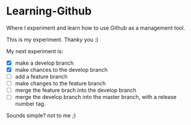 Learning-Github
===============

Where I experiment and learn how to use Github as a management tool. 

This is my experiment. Thanky you :) 

My next experiment is:
- [X] make a develop branch
- [X] make chances to the develop branch
- [ ] add a feature branch
- [ ] make changes to the feature branch
- [ ] merge the feature brach into the develop branch
- [ ] merge the develop branch into the master branch, with a release number tag.

Sounds simple? not to me ;) 